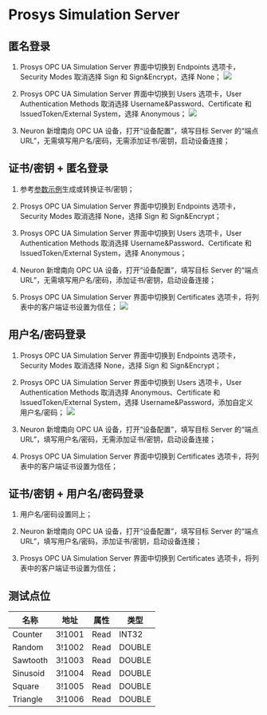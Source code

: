 # Prosys Simulation Server

## 匿名登录

1. Prosys OPC UA Simulation Server 界面中切换到 Endpoints 选项卡，Security Modes 取消选择 Sign 和 Sign&Encrypt，选择 None；
![](./assets/prosys-1.jpg)

2. Prosys OPC UA Simulation Server 界面中切换到 Users 选项卡，User Authentication Methods 取消选择 Username&Password、Certificate 和 IssuedToken/External System，选择 Anonymous；
![](./assets/prosys-2.jpg)

3. Neuron 新增南向 OPC UA 设备，打开“设备配置”，填写目标 Server 的“端点 URL”，无需填写用户名/密码，无需添加证书/密钥，启动设备连接；

## 证书/密钥 + 匿名登录

1. 参考[参数示例](./example.md)生成或转换证书/密钥；

2. Prosys OPC UA Simulation Server 界面中切换到 Endpoints 选项卡，Security Modes 取消选择 None，选择 Sign 和 Sign&Encrypt；

3. Prosys OPC UA Simulation Server 界面中切换到 Users 选项卡，User Authentication Methods 取消选择 Username&Password、Certificate 和 IssuedToken/External System，选择 Anonymous；

4. Neuron 新增南向 OPC UA 设备，打开“设备配置”，填写目标 Server 的“端点 URL”，无需填写用户名/密码，添加证书/密钥，启动设备连接；

5. Prosys OPC UA Simulation Server 界面中切换到 Certificates 选项卡，将列表中的客户端证书设置为信任；
![](./assets/prosys-3.jpg)

## 用户名/密码登录

1. Prosys OPC UA Simulation Server 界面中切换到 Endpoints 选项卡，Security Modes 取消选择 None，选择 Sign 和 Sign&Encrypt；

2. Prosys OPC UA Simulation Server 界面中切换到 Users 选项卡，User Authentication Methods 取消选择 Anonymous、Certificate 和 IssuedToken/External System，选择 Username&Password，添加自定义用户名/密码；
![](./assets/prosys-4.jpg)

3. Neuron 新增南向 OPC UA 设备，打开“设备配置”，填写目标 Server 的“端点 URL”，填写用户名/密码，无需添加证书/密钥，启动设备连接；

4. Prosys OPC UA Simulation Server 界面中切换到 Certificates 选项卡，将列表中的客户端证书设置为信任；

## 证书/密钥 + 用户名/密码登录

1. 用户名/密码设置同上；

2. Neuron 新增南向 OPC UA 设备，打开“设备配置”，填写目标 Server 的“端点 URL”，填写用户名/密码，添加证书/密钥，启动设备连接；

3. Prosys OPC UA Simulation Server 界面中切换到 Certificates 选项卡，将列表中的客户端证书设置为信任；

## 测试点位

| 名称     | 地址   | 属性 | 类型   |
| -------- | ------ | ---- | ------ |
| Counter  | 3!1001 | Read | INT32  |
| Random   | 3!1002 | Read | DOUBLE |
| Sawtooth | 3!1003 | Read | DOUBLE |
| Sinusoid | 3!1004 | Read | DOUBLE |
| Square   | 3!1005 | Read | DOUBLE |
| Triangle | 3!1006 | Read | DOUBLE |

